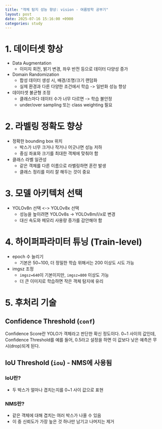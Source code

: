 ```yaml
---
title: "객체 탐지 성능 향상: vision - 여름방학 공부기"
layout: post
date: 2025-07-16 15:16:00 +0900
categories: study
---
```


# 1. 데이터셋 향상
- Data Augmentation
    - 이미지 회전, 밝기 변경, 좌우 반전 등으로 데이터 다양성 증가
- Domain Randomization
    - 합성 데이터 생성 시, 배경/조명/크기 랜덤화
    - 실제 환경과 다른 다양한 조건에서 학습 -> 일반화 성능 향상
- 데이터셋 불균형 조정
    - 클래스마다 데이터 수가 너무 다르면 -> 학습 불안정
    - under/over sampling 또는 class weighting 필요

# 2. 라벨링 정확도 향상
- 정확한 bounding box 위치
    - 박스가 너무 크거나 작거나 어긋나면 성능 저하
    - 중심 좌표와 크기를 최대한 객체에 맞춰야 함
- 클래스 라벨 일관성
    - 같은 객체를 다른 이름으로 라벨링하면 혼란 발생
    - 클래스 정리를 미리 잘 해두는 것이 중요

# 3. 모델 아키텍처 선택
- YOLOv8n 선택 <-> YOLOv8x 선택
    - 성능을 높이려면 YOLOv8s -> YOLOv8m/l/x로 변경
    - 대신 속도와 메모리 사용량 증가를 감안해야 함

# 4. 하이퍼파라미터 튜닝 (Train-level)
- epoch 수 늘리기
    - 기본은 50~100, 더 정밀한 학습 위해서는 200 이상도 시도 가능
- imgsz 조정
    - `imgsz=640`이 기본이지만, `imgsz=800` 이상도 가능
    - 더 큰 이미지로 학습하면 작은 객체 탐지에 유리

# 5. 후처리 기술
## Confidence Threshold (`conf`)
Confidence Score란 YOLO가 객체라고 판단한 확신 정도이다. 0~1 사이의 값인데,
Confidence Threshold를 예를 들어, 0.5라고 설정을 하면 이 값보다 낮은 예측은 무시(drop)되게 된다.

## IoU Threshold (`iou`) - NMS에 사용됨
### IoU란?
- 두 박스가 얼마나 겹치는지를 0~1 사이 값으로 표현

### NMS란?
- 같은 객체에 대해 겹치는 여러 박스가 나올 수 있음
- 이 중 신뢰도가 가장 높은 것 하나만 남기고 나머지는 제거
